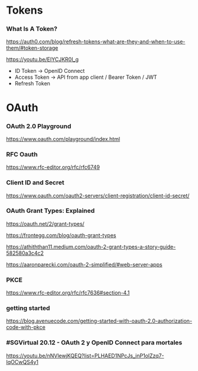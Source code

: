 # Tokens


### What Is A Token?
https://auth0.com/blog/refresh-tokens-what-are-they-and-when-to-use-them/#token-storage

https://youtu.be/EIYCJKR0I_g

* ID Token -> OpenID Connect
* Access Token -> API from app client / Bearer Token / JWT
* Refresh Token

# OAuth

###  OAuth 2.0 Playground 
https://www.oauth.com/playground/index.html

### RFC Oauth
https://www.rfc-editor.org/rfc/rfc6749

### Client ID and Secret

https://www.oauth.com/oauth2-servers/client-registration/client-id-secret/

### OAuth Grant Types: Explained

https://oauth.net/2/grant-types/

https://frontegg.com/blog/oauth-grant-types


https://athiththan11.medium.com/oauth-2-grant-types-a-story-guide-582580a3c4c2


https://aaronparecki.com/oauth-2-simplified/#web-server-apps


### PKCE

https://www.rfc-editor.org/rfc/rfc7636#section-4.1


### getting started
https://blog.avenuecode.com/getting-started-with-oauth-2.0-authorization-code-with-pkce



### #SGVirtual 20.12 - OAuth 2 y OpenID Connect para mortales
https://youtu.be/nNVlewjKQEQ?list=PLHAED1NPcJs_inP1olZzq7-IqOCwQS4y1
